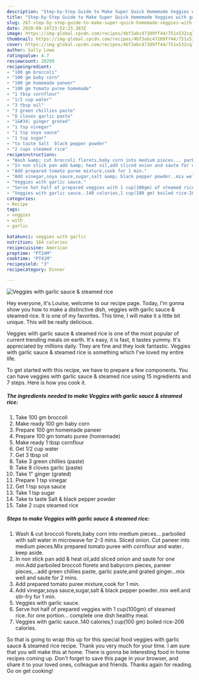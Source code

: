 ```yaml
---
description: "Step-by-Step Guide to Make Super Quick Homemade Veggies with garlic sauce &amp;amp; steamed rice"
title: "Step-by-Step Guide to Make Super Quick Homemade Veggies with garlic sauce &amp;amp; steamed rice"
slug: 267-step-by-step-guide-to-make-super-quick-homemade-veggies-with-garlic-sauce-and-amp-steamed-rice
date: 2020-09-16T23:52:23.383Z
image: https://img-global.cpcdn.com/recipes/4bf3abc47109ff44/751x532cq70/veggies-with-garlic-sauce-steamed-rice-recipe-main-photo.jpg
thumbnail: https://img-global.cpcdn.com/recipes/4bf3abc47109ff44/751x532cq70/veggies-with-garlic-sauce-steamed-rice-recipe-main-photo.jpg
cover: https://img-global.cpcdn.com/recipes/4bf3abc47109ff44/751x532cq70/veggies-with-garlic-sauce-steamed-rice-recipe-main-photo.jpg
author: Sally Lowe
ratingvalue: 4.7
reviewcount: 20299
recipeingredient:
- "100 gm broccoli"
- "100 gm baby corn"
- "100 gm homemade paneer"
- "100 gm tomato puree homemade"
- "1 tbsp cornflour"
- "1/2 cup water"
- "3 tbsp oil"
- "3 green chillies paste"
- "8 cloves garlic paste"
- "1&#34; ginger grated"
- "1 tsp vinegar"
- "1 tsp soya sauce"
- "1 tsp sugar"
- "to taste Salt  black pepper powder"
- "2 cups steamed rice"
recipeinstructions:
- "Wash &amp; cut broccoli florets,baby corn into medium pieces... parboiled with salt water in microwave for 2-3 mins. Sliced onion. Cut paneer into medium pieces.Mix prepared tomato puree with cornflour and water.. keep aside."
- "In non stick pan add &amp; heat oil,add sliced onion and saute for one min.Add parboiled broccoli florets and babycorn pieces, paneer pieces,...add green chillies paste, garlic paste,and grated ginger...mix well and saute for 2 mins."
- "Add prepared tomato puree mixture,cook for 1 min."
- "Add vinegar,soya sauce,sugar,salt &amp; black pepper powder..mix well.and stir-fry for 1 min."
- "Veggies with garlic sauce."
- "Serve hot half of prepared veggies with 1 cup(100gm) of steamed rice..for one portion... complete one dish healthy meal."
- "Veggies with garlic sauce..140 calories,1 cup(100 gm) boiled rice-206 calories."
categories:
- Recipe
tags:
- veggies
- with
- garlic

katakunci: veggies with garlic 
nutrition: 164 calories
recipecuisine: American
preptime: "PT24M"
cooktime: "PT41M"
recipeyield: "3"
recipecategory: Dinner

---
```



![Veggies with garlic sauce &amp; steamed rice](https://img-global.cpcdn.com/recipes/4bf3abc47109ff44/751x532cq70/veggies-with-garlic-sauce-steamed-rice-recipe-main-photo.jpg)

Hey everyone, it's Louise, welcome to our recipe page. Today, I'm gonna show you how to make a distinctive dish, veggies with garlic sauce &amp; steamed rice. It is one of my favorites. This time, I will make it a little bit unique. This will be really delicious.



Veggies with garlic sauce &amp; steamed rice is one of the most popular of current trending meals on earth. It's easy, it is fast, it tastes yummy. It's appreciated by millions daily. They are fine and they look fantastic. Veggies with garlic sauce &amp; steamed rice is something which I've loved my entire life.


To get started with this recipe, we have to prepare a few components. You can have veggies with garlic sauce &amp; steamed rice using 15 ingredients and 7 steps. Here is how you cook it.

<!--inarticleads1-->

##### The ingredients needed to make Veggies with garlic sauce &amp; steamed rice:

1. Take 100 gm broccoli
1. Make ready 100 gm baby corn
1. Prepare 100 gm homemade paneer
1. Prepare 100 gm tomato puree (homemade)
1. Make ready 1 tbsp cornflour
1. Get 1/2 cup water
1. Get 3 tbsp oil
1. Take 3 green chillies (paste)
1. Take 8 cloves garlic (paste)
1. Take 1&#34; ginger (grated)
1. Prepare 1 tsp vinegar
1. Get 1 tsp soya sauce
1. Take 1 tsp sugar
1. Take to taste Salt &amp; black pepper powder
1. Take 2 cups steamed rice




<!--inarticleads2-->

##### Steps to make Veggies with garlic sauce &amp; steamed rice:

1. Wash &amp; cut broccoli florets,baby corn into medium pieces... parboiled with salt water in microwave for 2-3 mins. Sliced onion. Cut paneer into medium pieces.Mix prepared tomato puree with cornflour and water.. keep aside.
1. In non stick pan add &amp; heat oil,add sliced onion and saute for one min.Add parboiled broccoli florets and babycorn pieces, paneer pieces,...add green chillies paste, garlic paste,and grated ginger...mix well and saute for 2 mins.
1. Add prepared tomato puree mixture,cook for 1 min.
1. Add vinegar,soya sauce,sugar,salt &amp; black pepper powder..mix well.and stir-fry for 1 min.
1. Veggies with garlic sauce.
1. Serve hot half of prepared veggies with 1 cup(100gm) of steamed rice..for one portion... complete one dish healthy meal.
1. Veggies with garlic sauce..140 calories,1 cup(100 gm) boiled rice-206 calories.




So that is going to wrap this up for this special food veggies with garlic sauce &amp; steamed rice recipe. Thank you very much for your time. I am sure that you will make this at home. There is gonna be interesting food in home recipes coming up. Don't forget to save this page in your browser, and share it to your loved ones, colleague and friends. Thanks again for reading. Go on get cooking!
